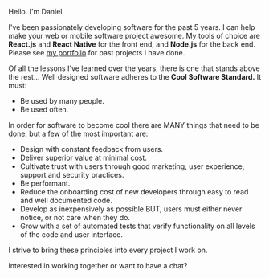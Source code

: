[//]: <> (This is the introduction text to the website)

Hello. I'm Daniel.
 
I've been passionately developing software for the past 5 years. I can help make your web or mobile software project awesome. My tools of choice are **React.js** and **React Native** for the front end, and **Node.js** for the back end. Please see [my portfolio](/portfolio/) for past projects I have done.
 
Of all the lessons I've learned over the years, there is one that stands above the rest... Well designed software adheres to the **Cool Software Standard.** It must:

- Be used by many people.
- Be used often.

In order for software to become cool there are MANY things that need to be done, but a few of the most important are:

- Design with constant feedback from users.
- Deliver superior value at minimal cost.
- Cultivate trust with users through good marketing, user experience, support and security practices.
- Be performant.
- Reduce the onboarding cost of new developers through easy to read and well documented code.
- Develop as inexpensively as possible BUT, users must either never notice, or not care when they do.
- Grow with a set of automated tests that verify functionality on all levels of the code and user interface.

I strive to bring these principles into every project I work on.

Interested in working together or want to have a chat?